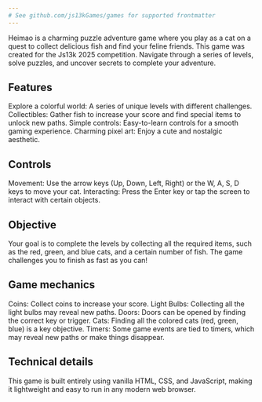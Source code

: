 ```yaml
---
# See github.com/js13kGames/games for supported frontmatter
---
```

Heimao is a charming puzzle adventure game where you play as a cat on a quest to collect delicious fish and find your 
feline friends. This game was created for the Js13k 2025 competition. Navigate through a series of levels, solve puzzles, 
and uncover secrets to complete your adventure.

## Features
Explore a colorful world: A series of unique levels with different challenges.
Collectibles: Gather fish to increase your score and find special items to unlock new paths.
Simple controls: Easy-to-learn controls for a smooth gaming experience.
Charming pixel art: Enjoy a cute and nostalgic aesthetic.

## Controls
Movement: Use the arrow keys (Up, Down, Left, Right) or the W, A, S, D keys to move your cat.
Interacting: Press the Enter key or tap the screen to interact with certain objects.

## Objective
Your goal is to complete the levels by collecting all the required items, such as the red, green, and blue cats, and a 
certain number of fish. The game challenges you to finish as fast as you can!

## Game mechanics
Coins: Collect coins to increase your score.
Light Bulbs: Collecting all the light bulbs may reveal new paths.
Doors: Doors can be opened by finding the correct key or trigger.
Cats: Finding all the colored cats (red, green, blue) is a key objective.
Timers: Some game events are tied to timers, which may reveal new paths or make things disappear.

## Technical details
This game is built entirely using vanilla HTML, CSS, and JavaScript, making it lightweight and easy to run in any modern web browser.

